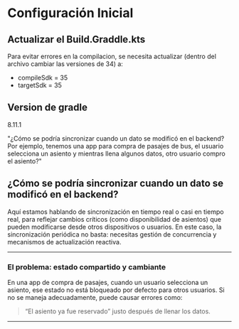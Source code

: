 # Configuración Inicial

## Actualizar el Build.Graddle.kts
Para evitar errores en la compilacion, se necesita actualizar  (dentro del archivo cambiar las versiones de 34) a:
- compileSdk = 35
- targetSdk = 35

## Version de gradle 
8.11.1

"¿Cómo se podría sincronizar cuando un dato se modificó en el backend? Por ejemplo, tenemos una app para compra de pasajes de bus, el usuario selecciona un asiento y mientras llena algunos datos, otro usuario compro el asiento?"

## ¿Cómo se podría sincronizar cuando un dato se modificó en el backend?

Aquí estamos hablando de sincronización en tiempo real o casi en tiempo real, para reflejar cambios críticos (como disponibilidad de asientos) que pueden modificarse desde otros dispositivos o usuarios. En este caso, la sincronización periódica no basta: necesitas gestión de concurrencia y mecanismos de actualización reactiva.

---

### El problema: estado compartido y cambiante

En una app de compra de pasajes, cuando un usuario selecciona un asiento, ese estado no está bloqueado por defecto para otros usuarios. Si no se maneja adecuadamente, puede causar errores como:

> “El asiento ya fue reservado” justo después de llenar los datos.

---
